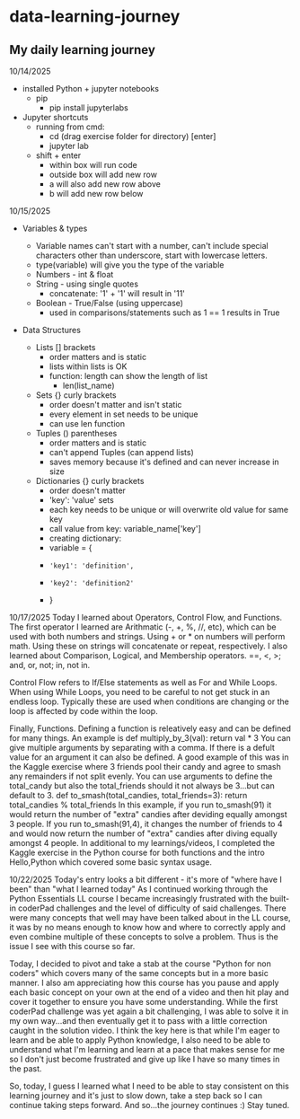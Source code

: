 # data-learning-journey

## My daily learning journey

10/14/2025
 - installed Python + jupyter notebooks
   - pip
     - pip install jupyterlabs
 - Jupyter shortcuts
   - running from cmd:
     - cd (drag exercise folder for directory) [enter]
     - jupyter lab
   - shift + enter
     - within box will run code
     - outside box will add new row
     - a will also add new row above
     - b will add new row below

10/15/2025
  - Variables & types
    - Variable names can't start with a number, can't include special characters other than underscore, start with lowercase letters.
    * type(variable) will give you the type of the variable

    - Numbers - int & float
    - String - using single quotes
      - concatenate: '1' + '1' will result in '11'
    - Boolean - True/False (using uppercase)
      - used in comparisons/statements such as 1 == 1 results in True
      
  - Data Structures
    - Lists [] brackets
      - order matters and is static
      - lists within lists is OK
      - function: length can show the length of list
        - len(list_name)
    - Sets {} curly brackets
      - order doesn't matter and isn't static
      - every element in set needs to be unique
      - can use len function
    - Tuples () parentheses
      - order matters and is static
      - can't append Tuples (can append lists)
      - saves memory because it's defined and can never increase in size
    - Dictionaries {} curly brackets
      - order doesn't matter
      - 'key': 'value' sets
      - each key needs to be unique or will overwrite old value for same key
      - call value from key: variable_name['key']
      - creating dictionary:
      -   variable = {
      -     'key1': 'definition',
      -     'key2': 'definition2'
      -   }

10/17/2025
 Today I learned about Operators, Control Flow, and Functions.
 The first operator I learned are Arithmatic (-, +, %, //, etc), which can be used with both numbers and strings.
  Using + or * on numbers will perform math. Using these on strings will concatenate or repeat, respectively. 
 I also learned about Comparison, Logical, and Membership operators. ==, <, >; and, or, not; in, not in.

 Control Flow refers to If/Else statements as well as For and While Loops. 
  When using While Loops, you need to be careful to not get stuck in an endless loop. Typically these are used when conditions are changing or the loop is affected by code within the loop. 

 Finally, Functions. 
  Defining a function is releatively easy and can be defined for many things. 
   An example is 
     def multiply_by_3(val):
      return val * 3
   You can give multiple arguments by separating with a comma. If there is a defult value for an argument it can also be defined.
    A good example of this was in the Kaggle exercise where 3 friends pool their candy and agree to smash any remainders if not split evenly. You can use arguments to define the total_candy but also the total_friends should it not always be 3...but can default to 3.
     def to_smash(total_candies, total_friends=3):
      return total_candies % total_friends
    In this example, if you run to_smash(91) it would return the number of "extra" candies after deviding equally amongst 3 people. 
    If you run to_smash(91,4), it changes the number of friends to 4 and would now return the number of "extra" candies after diving equally amongst 4 people.
In additional to my learnings/videos, I completed the Kaggle exercise in the Python course for both functions and the intro Hello,Python which covered some basic syntax usage.

10/22/2025
Today's entry looks a bit different - it's more of "where have I been" than "what I learned today"
As I continued working through the Python Essentials LL course I became increasingly frustrated with the built-in coderPad challenges and the level of difficulty of said challenges. There were many concepts that well may have been talked about in the LL course, it was by no means enough to know how and where to correctly apply and even combine multiple of these concepts to solve a problem. Thus is the issue I see with this course so far. 

Today, I decided to pivot and take a stab at the course "Python for non coders" which covers many of the same concepts but in a more basic manner. I also am appreciating how this course has you pause and apply each basic concept on your own at the end of a video and then hit play and cover it together to ensure you have some understanding. While the first coderPad challenge was yet again a bit challenging, I was able to solve it in my own way...and then eventually get it to pass with a little correction caught in the solution video. I think the key here is that while I'm eager to learn and be able to apply Python knowledge, I also need to be able to understand what I'm learning and learn at a pace that makes sense for me so I don't just become frustrated and give up like I have so many times in the past. 

So, today, I guess I learned what I need to be able to stay consistent on this learning journey and it's just to slow down, take a step back so I can continue taking steps forward. And so...the journey continues :) Stay tuned.
